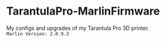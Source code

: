 # TarantulaPro-MarlinFirmware
My configs and upgrades of my Tarantula Pro 3D printer.  
`Marlin Version: 2.0.9.3`

